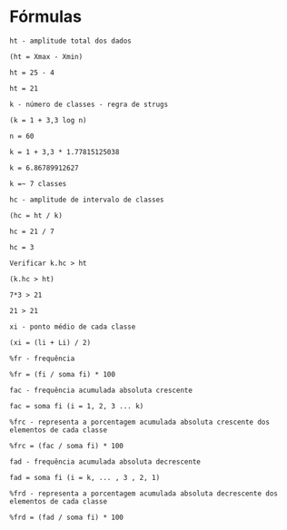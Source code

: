 # Fórmulas

`ht - amplitude total dos dados`

```
(ht = Xmax - Xmin)

ht = 25 - 4

ht = 21

```

`k - número de classes - regra de strugs`

```
(k = 1 + 3,3 log n)

n = 60

k = 1 + 3,3 * 1.77815125038

k = 6.86789912627

k =~ 7 classes

```

`hc - amplitude de intervalo de classes`

```
(hc = ht / k)

hc = 21 / 7

hc = 3

```

`Verificar k.hc > ht`

```
(k.hc > ht)

7*3 > 21

21 > 21

```

`xi - ponto médio de cada classe`

```
(xi = (li + Li) / 2)

```

`%fr - frequência`

```
%fr = (fi / soma fi) * 100

```

`fac - frequência acumulada absoluta crescente`

```
fac = soma fi (i = 1, 2, 3 ... k)

```

`%frc - representa a porcentagem acumulada absoluta crescente dos elementos de cada classe`

```
%frc = (fac / soma fi) * 100

```

`fad - frequência acumulada absoluta decrescente`

```
fad = soma fi (i = k, ... , 3 , 2, 1)

```

`%frd - representa a porcentagem acumulada absoluta decrescente dos elementos de cada classe`

```
%frd = (fad / soma fi) * 100

```